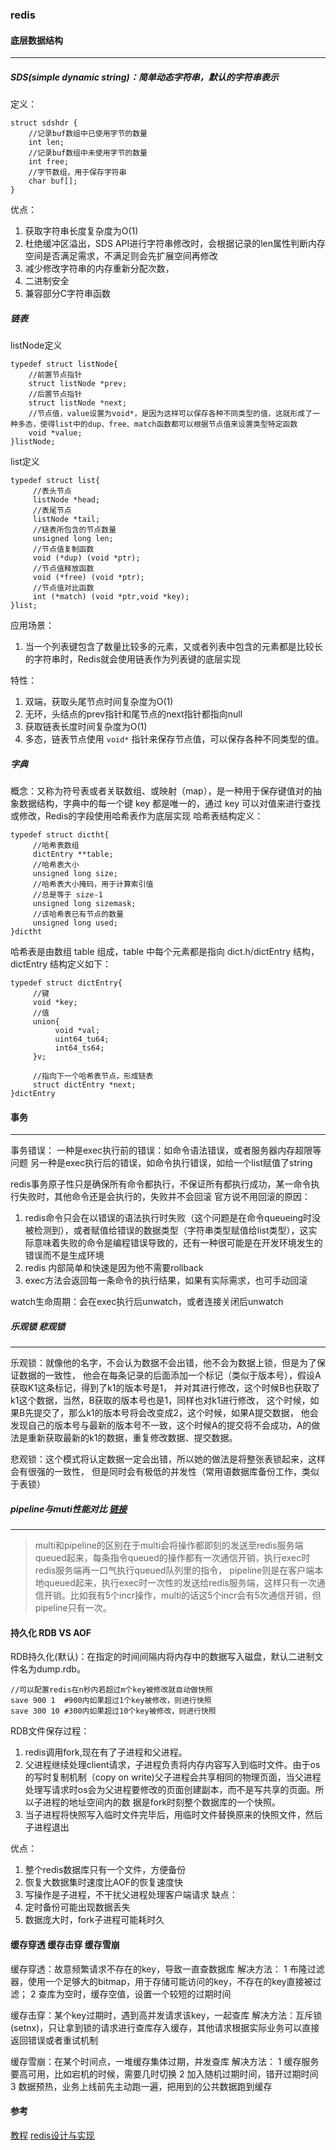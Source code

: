 ### redis

#### 底层数据结构
---
##### SDS(simple dynamic string)：简单动态字符串，默认的字符串表示
定义：
```
struct sdshdr {
	//记录buf数组中已使用字节的数量
	int len;
	//记录buf数组中未使用字节的数量
	int free;
	//字节数组，用于保存字符串
	char buf[];
}
```
优点：
1. 获取字符串长度复杂度为O(1)
2. 杜绝缓冲区溢出，SDS API进行字符串修改时，会根据记录的len属性判断内存空间是否满足需求，不满足则会先扩展空间再修改
3. 减少修改字符串的内存重新分配次数，
4. 二进制安全
5. 兼容部分C字符串函数

##### 链表
listNode定义
```
typedef struct listNode{
	//前置节点指针
	struct listNode *prev;
	//后置节点指针
	struct listNode *next;
	//节点值，value设置为void*，是因为这样可以保存各种不同类型的值，这就形成了一种多态，使得list中的dup、free、match函数都可以根据节点值来设置类型特定函数
	void *value;
}listNode;
```

list定义
```
typedef struct list{
     //表头节点
     listNode *head;
     //表尾节点
     listNode *tail;
     //链表所包含的节点数量
     unsigned long len;
     //节点值复制函数
     void (*dup) (void *ptr);
     //节点值释放函数
     void (*free) (void *ptr);
     //节点值对比函数
     int (*match) (void *ptr,void *key);
}list;
```

应用场景：
1. 当一个列表键包含了数量比较多的元素，又或者列表中包含的元素都是比较长的字符串时，Redis就会使用链表作为列表键的底层实现

特性：
1. 双端，获取头尾节点时间复杂度为O(1)
2. 无环，头结点的prev指针和尾节点的next指针都指向null
3. 获取链表长度时间复杂度为O(1)
4. 多态，链表节点使用 `void*` 指针来保存节点值，可以保存各种不同类型的值。

##### 字典
概念：又称为符号表或者关联数组、或映射（map），是一种用于保存键值对的抽象数据结构，字典中的每一个键 key 都是唯一的，通过 key 可以对值来进行查找或修改，Redis的字段使用哈希表作为底层实现
哈希表结构定义：
```
typedef struct dictht{
     //哈希表数组
     dictEntry **table;
     //哈希表大小
     unsigned long size;
     //哈希表大小掩码，用于计算索引值
     //总是等于 size-1
     unsigned long sizemask;
     //该哈希表已有节点的数量
     unsigned long used;
}dictht
```
哈希表是由数组 table 组成，table 中每个元素都是指向 dict.h/dictEntry 结构，dictEntry 结构定义如下：
```
typedef struct dictEntry{
     //键
     void *key;
     //值
     union{
          void *val;
          uint64_tu64;
          int64_ts64;
     }v;
 
     //指向下一个哈希表节点，形成链表
     struct dictEntry *next;
}dictEntry
```


#### 事务
---
事务错误：
一种是exec执行前的错误：如命令语法错误，或者服务器内存超限等问题
另一种是exec执行后的错误，如命令执行错误，如给一个list赋值了string

redis事务原子性只是确保所有命令都执行，不保证所有都执行成功，某一命令执行失败时，其他命令还是会执行的，失败并不会回滚
官方说不用回滚的原因：

 1. redis命令只会在以错误的语法执行时失败（这个问题是在命令queueing时没被检测到），或者赋值给错误的数据类型（字符串类型赋值给list类型），这实际意味着失败的命令是编程错误导致的，还有一种很可能是在开发环境发生的错误而不是生成环境
 2. redis 内部简单和快速是因为他不需要rollback
 3. exec方法会返回每一条命令的执行结果，如果有实际需求，也可手动回滚

watch生命周期：会在exec执行后unwatch，或者连接关闭后unwatch

##### 乐观锁 悲观锁
---
乐观锁：就像他的名字，不会认为数据不会出错，他不会为数据上锁，但是为了保证数据的一致性，
他会在每条记录的后面添加一个标记（类似于版本号），假设A 获取K1这条标记，得到了k1的版本号是1，
并对其进行修改，这个时候B也获取了k1这个数据，当然，B获取的版本号也是1，同样也对k1进行修改，
这个时候，如果B先提交了，那么k1的版本号将会改变成2，这个时候，如果A提交数据，
他会发现自己的版本号与最新的版本号不一致，这个时候A的提交将不会成功，A的做法是重新获取最新的k1的数据，重复修改数据、提交数据。

悲观锁：这个模式将认定数据一定会出错，所以她的做法是将整张表锁起来，这样会有很强的一致性，
但是同时会有极低的并发性（常用语数据库备份工作，类似于表锁）

##### pipeline与muti性能对比 [链接](https://www.jianshu.com/p/20b3a0fc4f55)
---
> multi和pipeline的区别在于multi会将操作都即刻的发送至redis服务端queued起来，每条指令queued的操作都有一次通信开销，执行exec时redis服务端再一口气执行queued队列里的指令，
pipeline则是在客户端本地queued起来，执行exec时一次性的发送给redis服务端，这样只有一次通信开销。比如我有5个incr操作，multi的话这5个incr会有5次通信开销，但pipeline只有一次。

#### 持久化 RDB VS AOF
RDB持久化(默认)：在指定的时间间隔内将内存中的数据写入磁盘，默认二进制文件名为dump.rdb。
```
//可以配置redis在n秒内若超过m个key被修改就自动做快照
save 900 1  #900内如果超过1个key被修改，则进行快照
save 300 10 #300内如果超过10个key被修改，则进行快照

```
RDB文件保存过程：
1. redis调用fork,现在有了子进程和父进程。
2. 父进程继续处理client请求，子进程负责将内存内容写入到临时文件。由于os的写时复制机制（copy on write)父子进程会共享相同的物理页面，当父进程处理写请求时os会为父进程要修改的页面创建副本，而不是写共享的页面。所以子进程的地址空间内的数 据是fork时刻整个数据库的一个快照。
3. 当子进程将快照写入临时文件完毕后，用临时文件替换原来的快照文件，然后子进程退出

优点：
1. 整个redis数据库只有一个文件，方便备份
2. 恢复大数据集时速度比AOF的恢复速度快
3. 写操作是子进程，不干扰父进程处理客户端请求
缺点：
1. 定时备份可能出现数据丢失
2. 数据庞大时，fork子进程可能耗时久

#### 缓存穿透 缓存击穿  缓存雪崩
缓存穿透：故意频繁请求不存在的key，导致一直查数据库
解决方法：
1 布隆过滤器，使用一个足够大的bitmap，用于存储可能访问的key，不存在的key直接被过滤；
2 查库为空时，缓存空值，设置一个较短的过期时间

缓存击穿：某个key过期时，遇到高并发请求该key，一起查库
解决方法：互斥锁(setnx)，只让拿到锁的请求进行查库存入缓存，其他请求根据实际业务可以直接返回错误或者重试机制


缓存雪崩：在某个时间点，一堆缓存集体过期，并发查库
解决方法：
1 缓存服务要高可用，比如宕机的时候，需要几时切换
2 加入随机过期时间，错开过期时间
3 数据预热，业务上线前先主动跑一遍，把用到的公共数据跑到缓存


#### 参考
[教程](https://www.cnblogs.com/ysocean/tag/Redis%E8%AF%A6%E8%A7%A3/)
[redis设计与实现](http://redisbook.com/preview/sds/different_between_sds_and_c_string.html)


